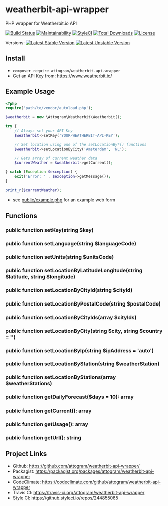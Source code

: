 # weatherbit-api-wrapper

PHP wrapper for Weatherbit.io API

[![Build Status](https://travis-ci.org/attogram/weatherbit-api-wrapper.svg?branch=master)](https://travis-ci.org/attogram/weatherbit-api-wrapper)
[![Maintainability](https://api.codeclimate.com/v1/badges/46de553afcad6cff3161/maintainability)](https://codeclimate.com/github/attogram/weatherbit-api-wrapper/maintainability)
[![StyleCI](https://github.styleci.io/repos/244855065/shield?branch=master)](https://github.styleci.io/repos/244855065)
[![Total Downloads](https://poser.pugx.org/attogram/weatherbit-api-wrapper/downloads)](https://packagist.org/packages/attogram/weatherbit-api-wrapper)
[![License](https://poser.pugx.org/attogram/weatherbit-api-wrapper/license)](https://packagist.org/packages/attogram/weatherbit-api-wrapper)

Versions:
[![Latest Stable Version](https://poser.pugx.org/attogram/weatherbit-api-wrapper/v/stable)](https://packagist.org/packages/attogram/weatherbit-api-wrapper)
[![Latest Unstable Version](https://poser.pugx.org/attogram/weatherbit-api-wrapper/v/unstable)](https://packagist.org/packages/attogram/weatherbit-api-wrapper)

## Install

* `composer require attogram/weatherbit-api-wrapper`
* Get an API Key from: <https://www.weatherbit.io/>

## Example Usage

```php
<?php
require('path/to/vendor/autoload.php');

$weatherbit = new \Attogram\Weatherbit\Weatherbit();

try {
    // Always set your API Key
    $weatherbit->setKey('YOUR-WEATHERBIT-API-KEY');

    // Set location using one of the setLocationBy*() functions
    $weatherbit->setLocationByCity('Amsterdam', 'NL');

    // Gets array of current weather data
    $currentWeather = $weatherbit->getCurrent();

} catch (Exception $exception) {
    exit('Error: ' . $exception->getMessage());
}

print_r($currentWeather);
```

* see [public/example.php](public/example.php) for an example web form

## Functions

### public function setKey(string $key)

### public function setLanguage(string $languageCode)

### public function setUnits(string $unitsCode)

### public function setLocationByLatitudeLongitude(string $latitude, string $longitude)

### public function setLocationByCityId(string $cityId)

### public function setLocationByPostalCode(string $postalCode)

### public function setLocationByCityIds(array $cityIds)

### public function setLocationByCity(string $city, string $country = '')

### public function setLocationByIp(string $ipAddress = 'auto')

### public function setLocationByStation(string $weatherStation)

### public function setLocationByStations(array $weatherStations)

### public function getDailyForecast($days = 10): array

### public function getCurrent(): array

### public function getUsage(): array

### public function getUrl(): string

## Project Links

* Github: <https://github.com/attogram/weatherbit-api-wrapper/>
* Packagist: <https://packagist.org/packages/attogram/weatherbit-api-wrapper>
* CodeClimate: <https://codeclimate.com/github/attogram/weatherbit-api-wrapper>
* Travis CI: <https://travis-ci.org/attogram/weatherbit-api-wrapper>
* Style CI: <https://github.styleci.io/repos/244855065>
